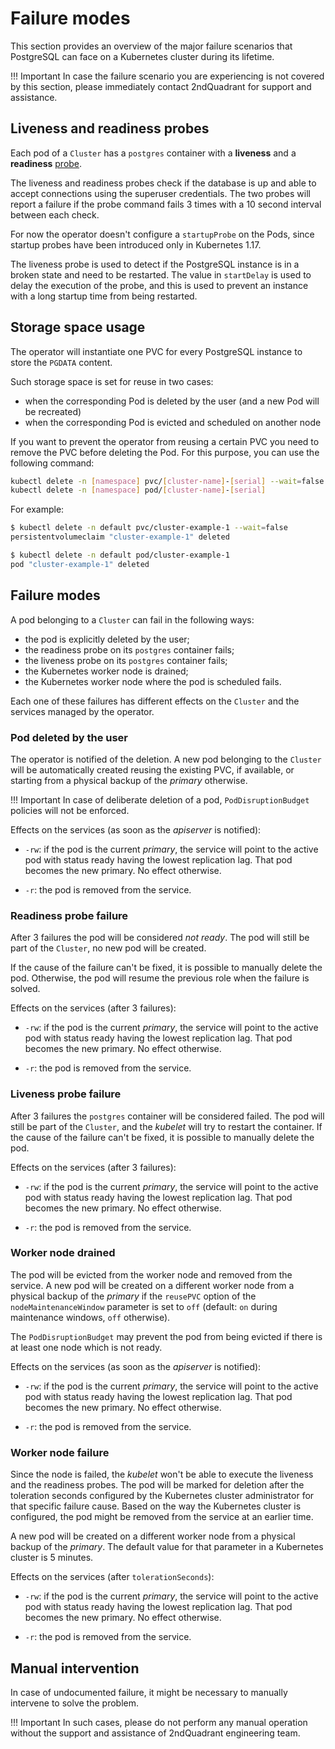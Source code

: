 # Failure modes

This section provides an overview of the major failure scenarios that
PostgreSQL can face on a Kubernetes cluster during its lifetime.

!!! Important
    In case the failure scenario you are experiencing is not covered by this
    section, please immediately contact 2ndQuadrant for support and assistance.

## Liveness and readiness probes

Each pod of a `Cluster` has a `postgres` container with a **liveness**
and a **readiness**
[probe](https://kubernetes.io/docs/concepts/workloads/pods/pod-lifecycle/#container-probes).

The liveness and readiness probes check if the database is up and able to accept
connections using the superuser credentials.
The two probes will report a failure if the probe command fails 3 times with a
10 second interval between each check.

For now the operator doesn't configure a `startupProbe` on the Pods, since
startup probes have been introduced only in Kubernetes 1.17.

The liveness probe is used to detect if the PostgreSQL instance is in a
broken state and need to be restarted. The value in `startDelay` is used
to delay the execution of the probe, and this is used to prevent an
instance with a long startup time from being restarted.

## Storage space usage

The operator will instantiate one PVC for every PostgreSQL instance to store the `PGDATA` content.

Such storage space is set for reuse in two cases:

- when the corresponding Pod is deleted by the user (and a new Pod will be recreated)
- when the corresponding Pod is evicted and scheduled on another node

If you want to prevent the operator from reusing a certain PVC you need to
remove the PVC before deleting the Pod. For this purpose, you can use the
following command:

```sh
kubectl delete -n [namespace] pvc/[cluster-name]-[serial] --wait=false
kubectl delete -n [namespace] pod/[cluster-name]-[serial]
```

For example:

```sh
$ kubectl delete -n default pvc/cluster-example-1 --wait=false
persistentvolumeclaim "cluster-example-1" deleted

$ kubectl delete -n default pod/cluster-example-1
pod "cluster-example-1" deleted
```

## Failure modes

A pod belonging to a `Cluster` can fail in the following ways:

* the pod is explicitly deleted by the user;
* the readiness probe on its `postgres` container fails;
* the liveness probe on its `postgres` container fails;
* the Kubernetes worker node is drained;
* the Kubernetes worker node where the pod is scheduled fails.

Each one of these failures has different effects on the `Cluster` and the
services managed by the operator.

### Pod deleted by the user

The operator is notified of the deletion. A new pod belonging to the
`Cluster` will be automatically created reusing the existing PVC, if available,
or starting from a physical backup of the *primary* otherwise.

!!! Important
    In case of deliberate deletion of a pod, `PodDisruptionBudget` policies
    will not be enforced.

Effects on the services (as soon as the *apiserver* is notified):

* `-rw`: if the pod is the current *primary*, the service will
  point to the active pod with status ready having the lowest replication lag.
  That pod becomes the new primary. No effect otherwise.

* `-r`: the pod is removed from the service.

### Readiness probe failure

After 3 failures the pod will be considered *not ready*. The pod will still
be part of the `Cluster`, no new pod will be created.

If the cause of the failure can't be fixed, it is possible to manually
delete the pod. Otherwise, the pod will resume the previous role when
the failure is solved.

Effects on the services (after 3 failures):

* `-rw`: if the pod is the current *primary*, the service will
  point to the active pod with status ready having the lowest replication lag.
  That pod becomes the new primary. No effect otherwise.

* `-r`: the pod is removed from the service.

### Liveness probe failure

After 3 failures the `postgres` container will be considered failed. The
pod will still be part of the `Cluster`, and the *kubelet* will try to restart
the container. If the cause of the failure can't be fixed, it is possible to
manually delete the pod.

Effects on the services (after 3 failures):

* `-rw`: if the pod is the current *primary*, the service will
  point to the active pod with status ready having the lowest replication lag.
  That pod becomes the new primary. No effect otherwise.

* `-r`: the pod is removed from the service.

### Worker node drained

The pod will be evicted from the worker node and removed from the service. A
new pod will be created on a different worker node from a physical backup of the
*primary* if the `reusePVC` option of the `nodeMaintenanceWindow` parameter
is set to `off` (default: `on` during maintenance windows, `off` otherwise).

The `PodDisruptionBudget` may prevent the pod from being evicted if there
is at least one node which is not ready.

Effects on the services (as soon as the *apiserver* is notified):

* `-rw`: if the pod is the current *primary*, the service will
  point to the active pod with status ready having  the lowest replication lag.
  That pod becomes the new primary. No effect otherwise.

* `-r`: the pod is removed from the service.

### Worker node failure

Since the node is failed, the *kubelet* won't be able to execute the liveness and
the readiness probes. The pod will be marked for deletion after the
toleration seconds configured by the Kubernetes cluster administrator for
that specific failure cause. Based on the way the Kubernetes cluster is configured,
the pod might be removed from the service at an earlier time.

A new pod will be created on a different worker node from a physical backup
of the *primary*. The default value for that parameter in a Kubernetes
cluster is 5 minutes.

Effects on the services (after `tolerationSeconds`):

* `-rw`: if the pod is the current *primary*, the service will
  point to the active pod with status ready having the lowest replication lag.
  That pod becomes the new primary. No effect otherwise.

* `-r`: the pod is removed from the service.

## Manual intervention

In case of undocumented failure, it might be necessary to manually intervene to
solve the problem.

!!! Important
    In such cases, please do not perform any manual operation without the
    support and assistance of 2ndQuadrant engineering team.
